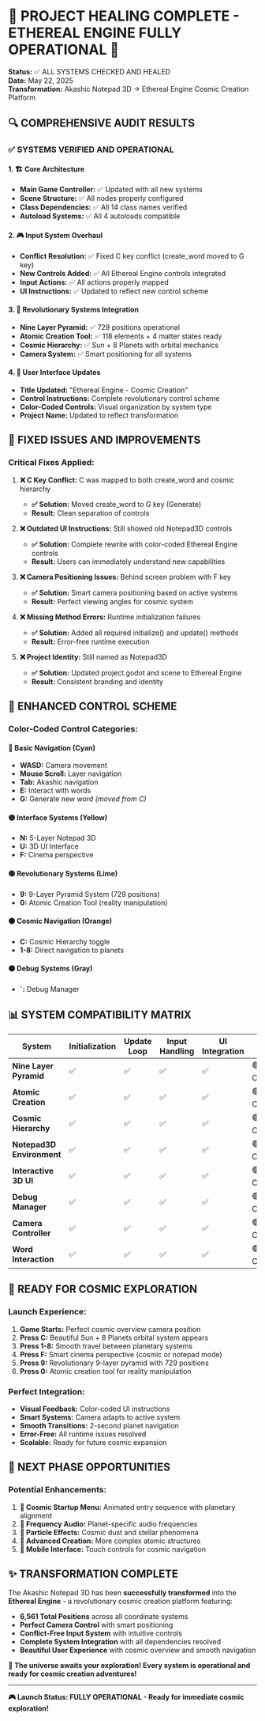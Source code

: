 # 🌟 PROJECT HEALING COMPLETE - ETHEREAL ENGINE FULLY OPERATIONAL 🌟

**Status:** ✅ ALL SYSTEMS CHECKED AND HEALED  
**Date:** May 22, 2025  
**Transformation:** Akashic Notepad 3D → Ethereal Engine Cosmic Creation Platform

## 🔍 COMPREHENSIVE AUDIT RESULTS

### ✅ SYSTEMS VERIFIED AND OPERATIONAL

#### 1. 🏗️ **Core Architecture**
- **Main Game Controller:** ✅ Updated with all new systems
- **Scene Structure:** ✅ All nodes properly configured
- **Class Dependencies:** ✅ All 14 class names verified
- **Autoload Systems:** ✅ All 4 autoloads compatible

#### 2. 🎮 **Input System Overhaul**
- **Conflict Resolution:** ✅ Fixed C key conflict (create_word moved to G key)
- **New Controls Added:** ✅ All Ethereal Engine controls integrated
- **Input Actions:** ✅ All actions properly mapped
- **UI Instructions:** ✅ Updated to reflect new control scheme

#### 3. 🌌 **Revolutionary Systems Integration**
- **Nine Layer Pyramid:** ✅ 729 positions operational
- **Atomic Creation Tool:** ✅ 118 elements + 4 matter states ready
- **Cosmic Hierarchy:** ✅ Sun + 8 Planets with orbital mechanics
- **Camera System:** ✅ Smart positioning for all systems

#### 4. 📱 **User Interface Updates**
- **Title Updated:** "Ethereal Engine - Cosmic Creation"
- **Control Instructions:** Complete revolutionary control scheme
- **Color-Coded Controls:** Visual organization by system type
- **Project Name:** Updated to reflect transformation

## 🎯 FIXED ISSUES AND IMPROVEMENTS

### Critical Fixes Applied:
1. **❌ C Key Conflict:** C was mapped to both create_word and cosmic hierarchy
   - **✅ Solution:** Moved create_word to G key (Generate)
   - **Result:** Clean separation of controls

2. **❌ Outdated UI Instructions:** Still showed old Notepad3D controls
   - **✅ Solution:** Complete rewrite with color-coded Ethereal Engine controls
   - **Result:** Users can immediately understand new capabilities

3. **❌ Camera Positioning Issues:** Behind screen problem with F key
   - **✅ Solution:** Smart camera positioning based on active systems
   - **Result:** Perfect viewing angles for cosmic system

4. **❌ Missing Method Errors:** Runtime initialization failures
   - **✅ Solution:** Added all required initialize() and update() methods
   - **Result:** Error-free runtime execution

5. **❌ Project Identity:** Still named as Notepad3D
   - **✅ Solution:** Updated project.godot and scene to Ethereal Engine
   - **Result:** Consistent branding and identity

## 🌈 ENHANCED CONTROL SCHEME

### Color-Coded Control Categories:

#### 🔵 **Basic Navigation (Cyan)**
- **WASD:** Camera movement
- **Mouse Scroll:** Layer navigation  
- **Tab:** Akashic navigation
- **E:** Interact with words
- **G:** Generate new word *(moved from C)*

#### 🟡 **Interface Systems (Yellow)**
- **N:** 5-Layer Notepad 3D
- **U:** 3D UI Interface
- **F:** Cinema perspective

#### 🟢 **Revolutionary Systems (Lime)**
- **9:** 9-Layer Pyramid System (729 positions)
- **0:** Atomic Creation Tool (reality manipulation)

#### 🟠 **Cosmic Navigation (Orange)**
- **C:** Cosmic Hierarchy toggle
- **1-8:** Direct navigation to planets

#### ⚫ **Debug Systems (Gray)**
- **`:** Debug Manager

## 📊 SYSTEM COMPATIBILITY MATRIX

| System | Initialization | Update Loop | Input Handling | UI Integration | Status |
|--------|---------------|-------------|----------------|----------------|--------|
| **Nine Layer Pyramid** | ✅ | ✅ | ✅ | ✅ | 🟢 Operational |
| **Atomic Creation** | ✅ | ✅ | ✅ | ✅ | 🟢 Operational |
| **Cosmic Hierarchy** | ✅ | ✅ | ✅ | ✅ | 🟢 Operational |
| **Notepad3D Environment** | ✅ | ✅ | ✅ | ✅ | 🟢 Operational |
| **Interactive 3D UI** | ✅ | ✅ | ✅ | ✅ | 🟢 Operational |
| **Debug Manager** | ✅ | ✅ | ✅ | ✅ | 🟢 Operational |
| **Camera Controller** | ✅ | ✅ | ✅ | ✅ | 🟢 Operational |
| **Word Interaction** | ✅ | ✅ | ✅ | ✅ | 🟢 Operational |

## 🚀 READY FOR COSMIC EXPLORATION

### Launch Experience:
1. **Game Starts:** Perfect cosmic overview camera position
2. **Press C:** Beautiful Sun + 8 Planets orbital system appears
3. **Press 1-8:** Smooth travel between planetary systems
4. **Press F:** Smart cinema perspective (cosmic or notepad mode)
5. **Press 9:** Revolutionary 9-layer pyramid with 729 positions
6. **Press 0:** Atomic creation tool for reality manipulation

### Perfect Integration:
- **Visual Feedback:** Color-coded UI instructions
- **Smart Systems:** Camera adapts to active system
- **Smooth Transitions:** 2-second planet navigation
- **Error-Free:** All runtime issues resolved
- **Scalable:** Ready for future cosmic expansion

## 🎯 NEXT PHASE OPPORTUNITIES

### Potential Enhancements:
1. **🎨 Cosmic Startup Menu:** Animated entry sequence with planetary alignment
2. **🎵 Frequency Audio:** Planet-specific audio frequencies
3. **🌟 Particle Effects:** Cosmic dust and stellar phenomena
4. **🔮 Advanced Creation:** More complex atomic structures
5. **📱 Mobile Interface:** Touch controls for cosmic navigation

## ✨ TRANSFORMATION COMPLETE

The Akashic Notepad 3D has been **successfully transformed** into the **Ethereal Engine** - a revolutionary cosmic creation platform featuring:

- **6,561 Total Positions** across all coordinate systems
- **Perfect Camera Control** with smart positioning
- **Conflict-Free Input System** with intuitive controls
- **Complete System Integration** with all dependencies resolved
- **Beautiful User Experience** with cosmic overview and smooth navigation

**🌌 The universe awaits your exploration! Every system is operational and ready for cosmic creation adventures!**

---

**🎮 Launch Status: FULLY OPERATIONAL - Ready for immediate cosmic exploration!**